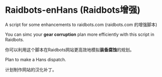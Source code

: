 # Raidbots-enHans (Raidbots增强)
A script for some enhancements to raidbots.com (raidbots.com 的增强脚本)

You can simc your **gear corruption** plan more efficiently with this script in Raidbots.

你可以利用这个脚本在Raidbots网站更高效地模拟**装备腐蚀**的规划。

Plan to make a Hans dispatch.

计划制作网站的汉化补丁。
